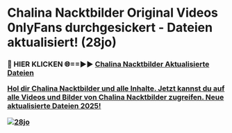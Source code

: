 # Chalina Nacktbilder Original Videos 0nlyFans durchgesickert - Dateien aktualisiert! (28jo)

<h3>🔴 HIER KLICKEN 🌐==►► <a href="https://tinyurl.com/h6vf6nb8" rel="nofollow">Chalina Nacktbilder Aktualisierte Dateien

Hol dir Chalina Nacktbilder und alle Inhalte. Jetzt kannst du auf alle Videos und Bilder von Chalina Nacktbilder zugreifen. Neue aktualisierte Dateien 2025!

[![28jo](https://i.imgur.com/sD4kR3V.gif)](https://tinyurl.com/h6vf6nb8)
